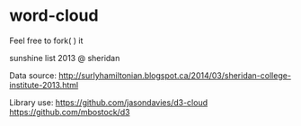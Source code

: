 word-cloud 
==========
  
Feel free to fork( ) it



sunshine list 2013 @ sheridan

Data source: http://surlyhamiltonian.blogspot.ca/2014/03/sheridan-college-institute-2013.html

Library use:
https://github.com/jasondavies/d3-cloud
https://github.com/mbostock/d3
